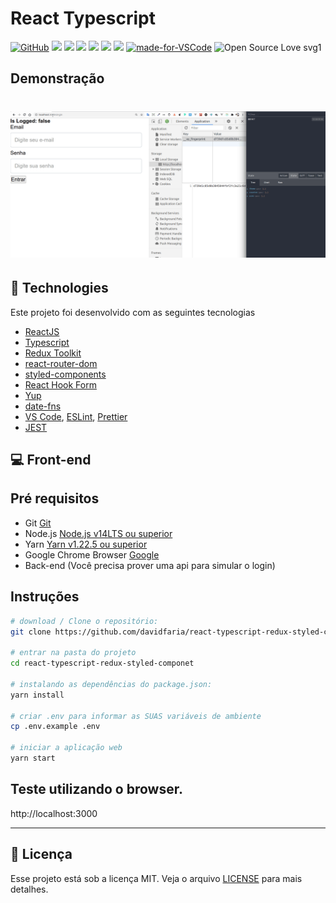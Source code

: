# React Typescript

[![GitHub](https://img.shields.io/github/license/mashape/apistatus.svg)](https://github.com/davidfaria/react-typescript-redux-styled-componet/blob/master/LICENSE)
![](https://img.shields.io/github/package-json/v/davidfaria/react-typescript-redux-styled-componet.svg)
![](https://img.shields.io/github/last-commit/davidfaria/react-typescript-redux-styled-componet.svg?color=red)
![](https://img.shields.io/github/languages/top/davidfaria/react-typescript-redux-styled-componet.svg?color=yellow)
![](https://img.shields.io/github/languages/count/davidfaria/react-typescript-redux-styled-componet.svg?color=lightgrey)
![](https://img.shields.io/github/languages/code-size/davidfaria/react-typescript-redux-styled-componet.svg)
![](https://img.shields.io/github/repo-size/davidfaria/react-typescript-redux-styled-componet.svg?color=blueviolet)
[![made-for-VSCode](https://img.shields.io/badge/Made%20for-VSCode-1f425f.svg)](https://code.visualstudio.com/)
![Open Source Love svg1](https://badges.frapsoft.com/os/v1/open-source.svg?v=103)


## Demonstração

<h1 align="center">
<img src="https://raw.githubusercontent.com/davidfaria/react-typescript-redux-styled-componet/master/.github/example.gif">
</h1>

## :rocket: Technologies

Este projeto foi desenvolvido com as seguintes tecnologias

- [ReactJS](https://reactjs.org/)
- [Typescript](https://www.typescriptlang.org/)
- [Redux Toolkit](https://redux-toolkit.js.org/)
- [react-router-dom](https://reactrouter.com/web/guides/quick-start)
- [styled-components](https://styled-components.com/)
- [React Hook Form](https://react-hook-form.com/)
- [Yup](https://github.com/jquense/yup)
- [date-fns](https://date-fns.org/)
- [VS Code](https://code.visualstudio.com/), [ESLint](https://eslint.org/), [Prettier](https://prettier.io/)
- [JEST](https://jestjs.io/)


## :computer: Front-end

## Pré requisitos

- Git [Git](https://git-scm.com)
- Node.js [Node.js v14LTS ou superior](https://nodejs.org/)
- Yarn [Yarn v1.22.5 ou superior](https://yarnpkg.com/)
- Google Chrome Browser [Google](https://www.google.pt/intl/pt-PT/chrome/?brand=CHBD&gclid=CjwKCAiAxMLvBRBNEiwAKhr-nMvKg5nZhwHd__xLE-Mume31jYijN5WLG991vsf4owDGK4VNHWtrEhoCNRgQAvD_BwE&gclsrc=aw.ds)
- Back-end (Você precisa prover uma api para simular o login)

## Instruções

```bash
# download / Clone o repositório:
git clone https://github.com/davidfaria/react-typescript-redux-styled-componet.git

# entrar na pasta do projeto
cd react-typescript-redux-styled-componet

# instalando as dependências do package.json:
yarn install

# criar .env para informar as SUAS variáveis de ambiente
cp .env.example .env

# iniciar a aplicação web
yarn start
```

## Teste utilizando o browser.

http://localhost:3000

---

## :memo: Licença

Esse projeto está sob a licença MIT. Veja o arquivo [LICENSE](LICENSE) para mais detalhes.
